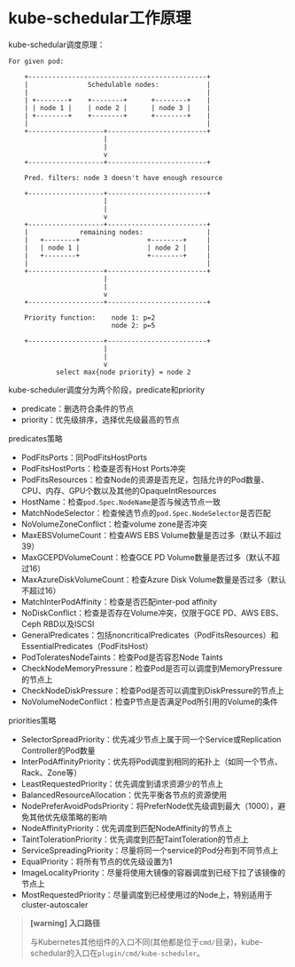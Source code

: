 # kube-schedular工作原理

kube-schedular调度原理：

```
For given pod:

    +---------------------------------------------+
    |               Schedulable nodes:            |
    |                                             |
    | +--------+    +--------+      +--------+    |
    | | node 1 |    | node 2 |      | node 3 |    |
    | +--------+    +--------+      +--------+    |
    |                                             |
    +-------------------+-------------------------+
                        |
                        |
                        v
    +-------------------+-------------------------+

    Pred. filters: node 3 doesn't have enough resource

    +-------------------+-------------------------+
                        |
                        |
                        v
    +-------------------+-------------------------+
    |             remaining nodes:                |
    |   +--------+                 +--------+     |
    |   | node 1 |                 | node 2 |     |
    |   +--------+                 +--------+     |
    |                                             |
    +-------------------+-------------------------+
                        |
                        |
                        v
    +-------------------+-------------------------+

    Priority function:    node 1: p=2
                          node 2: p=5

    +-------------------+-------------------------+
                        |
                        |
                        v
            select max{node priority} = node 2
```

kube-scheduler调度分为两个阶段，predicate和priority

- predicate：删选符合条件的节点
- priority：优先级排序，选择优先级最高的节点

predicates策略

- PodFitsPorts：同PodFitsHostPorts
- PodFitsHostPorts：检查是否有Host Ports冲突
- PodFitsResources：检查Node的资源是否充足，包括允许的Pod数量、CPU、内存、GPU个数以及其他的OpaqueIntResources
- HostName：检查`pod.Spec.NodeName`是否与候选节点一致
- MatchNodeSelector：检查候选节点的`pod.Spec.NodeSelector`是否匹配
- NoVolumeZoneConflict：检查volume zone是否冲突
- MaxEBSVolumeCount：检查AWS EBS Volume数量是否过多（默认不超过39）
- MaxGCEPDVolumeCount：检查GCE PD Volume数量是否过多（默认不超过16）
- MaxAzureDiskVolumeCount：检查Azure Disk Volume数量是否过多（默认不超过16）
- MatchInterPodAffinity：检查是否匹配inter-pod affinity
- NoDiskConflict：检查是否存在Volume冲突，仅限于GCE PD、AWS EBS、Ceph RBD以及ISCSI
- GeneralPredicates：包括noncriticalPredicates（PodFitsResources）和EssentialPredicates（PodFitsHost）
- PodToleratesNodeTaints：检查Pod是否容忍Node Taints
- CheckNodeMemoryPressure：检查Pod是否可以调度到MemoryPressure的节点上
- CheckNodeDiskPressure：检查Pod是否可以调度到DiskPressure的节点上
- NoVolumeNodeConflict：检查P节点是否满足Pod所引用的Volume的条件

priorities策略

- SelectorSpreadPriority：优先减少节点上属于同一个Service或Replication Controller的Pod数量
- InterPodAffinityPriority：优先将Pod调度到相同的拓扑上（如同一个节点、Rack、Zone等）
- LeastRequestedPriority：优先调度到请求资源少的节点上
- BalancedResourceAllocation：优先平衡各节点的资源使用
- NodePreferAvoidPodsPriority：将PreferNode优先级调到最大（1000），避免其他优先级策略的影响
- NodeAffinityPriority：优先调度到匹配NodeAffinity的节点上
- TaintTolerationPriority：优先调度到匹配TaintToleration的节点上
- ServiceSpreadingPriority：尽量将同一个service的Pod分布到不同节点上
- EqualPriority：将所有节点的优先级设置为1
- ImageLocalityPriority：尽量将使用大镜像的容器调度到已经下拉了该镜像的节点上
- MostRequestedPriority：尽量调度到已经使用过的Node上，特别适用于cluster-autoscaler

> **[warning] 入口路径**
>
> 与Kubernetes其他组件的入口不同(其他都是位于`cmd/`目录)，kube-schedular的入口在`plugin/cmd/kube-scheduler`。
>

